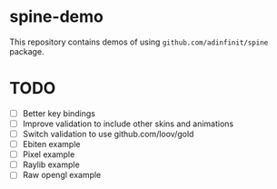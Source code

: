 # spine-demo

This repository contains demos of using `github.com/adinfinit/spine` package.

# TODO

- [ ] Better key bindings
- [ ] Improve validation to include other skins and animations
- [ ] Switch validation to use github.com/loov/gold
- [ ] Ebiten example
- [ ] Pixel example
- [ ] Raylib example
- [ ] Raw opengl example